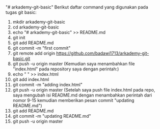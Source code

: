 <!-- Dzaky Badawi - GIT Basic for Arkademy assignment -->
"# arkademy-git-basic" 
Berikut daftar command yang digunakan pada tugas git basic:

1. mkdir arkademy-git-basic
2. cd arkademy-git-basic
3. echo "# arkademy-git-basic" >> README.md
4. git init
5. git add README.md
6. git commit -m "first commit"
7. git remote add origin https://github.com/badawi1713/arkademy-git-basic.git
8. git push -u origin master
(Kemudian saya menambahkan file "index.html" pada repository saya dengan perintah:)
9. echo " " >> index.html
10. git add index.html
11. git commit -m "adding index.html"
12. git push -u origin master
(Setelah saya push file index.html pada repo, saya mengubah isi README.md dengan menambahkan perintah dari nomor 9-15 kemudian memberikan pesan commit "updating README.md")
13. git add README.md
14. git commit -m "updating README.md"
15. git push -u origin master